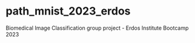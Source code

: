 # path_mnist_2023_erdos
Biomedical Image Classification group project - Erdos Institute Bootcamp 2023
